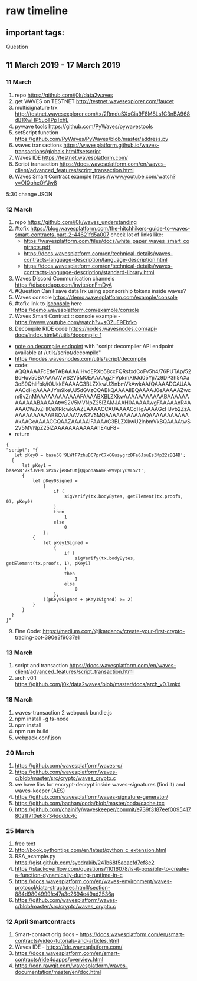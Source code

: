 # raw timeline

## important tags:
Question

## 11 March 2019 - 17 March 2019

### 11 March
1. repo <https://github.com/j0k/data2waves>
2. get WAVES on TESTNET <http://testnet.wavesexplorer.com/faucet>
3. multisignature trx <http://testnet.wavesexplorer.com/tx/2RmduSXxCia9F8M8Ls1C3nBA968dB1XwHP5uoTPpTxhE>
4. pywave tools <https://github.com/PyWaves/pywavestools>
5. setScript function <https://github.com/PyWaves/PyWaves/blob/master/address.py>
6. waves transactions <https://wavesplatform.github.io/waves-transactions/globals.html#setscript>
7. Waves IDE <https://testnet.wavesplatform.com/>
8. Script transaction <https://docs.wavesplatform.com/en/waves-client/advanced_features/script_transaction.html>
9. Waves Smart Contract example <https://www.youtube.com/watch?v=OIQoheOYJw8>

  5:30 change JSON


### 12 March
1. repo <https://github.com/j0k/waves_understanding>
2. #tofix <https://blog.wavesplatform.com/the-hitchhikers-guide-to-waves-smart-contracts-part-2-44621fd5a007>
   check lot of links like:
   + https://wavesplatform.com/files/docs/white_paper_waves_smart_contracts.pdf
   + https://docs.wavesplatform.com/en/technical-details/waves-contracts-language-description/language-description.html
   + https://docs.wavesplatform.com/en/technical-details/waves-contracts-language-description/standard-library.html
3. Waves Discord Communication channels <https://discordapp.com/invite/cnFmDyA>
4. #Question Can I save dataTrx using sponsorship tokens inside waves?
5. Waves console https://demo.wavesplatform.com/example/console
6. #tofix link to [jsconsole](https://github.com/remy/jsconsole) here <https://demo.wavesplatform.com/example/console>
7. Waves Smart Contract :: console example - <https://www.youtube.com/watch?v=sOZuE9Ebfko>
8. Decompile RIDE code <https://nodes.wavesnodes.com/api-docs/index.html#!/utils/decompile_1>
  + [note on decompile endpoint](https://github.com/wavesplatform/Waves/releases) with "script decompiler API endpoint available at /utils/script/decompile"
  + <https://nodes.wavesnodes.com/utils/script/decompile>
  + code: AQQAAAAFcEtleTABAAAAIHvdERXb58cxFQRsfxdCoFv5h4/76PUTAp/52BoHuv50BAAAAAVwS2V5MQEAAAAgZFVpkmX9Jd05Yji7z9DP3h5AXa3oS9Qhlifbk/iOUkkEAAAAC3BLZXkwU2lnbmVkAwkAAfQAAAADCAUAAAACdHgAAAAJYm9keUJ5dGVzCQABkQAAAAIIBQAAAAJ0eAAAAAZwcm9vZnMAAAAAAAAAAAAFAAAABXBLZXkwAAAAAAAAAAABAAAAAAAAAAAABAAAAAtwS2V5MVNpZ25lZAMJAAH0AAAAAwgFAAAAAnR4AAAACWJvZHlCeXRlcwkAAZEAAAACCAUAAAACdHgAAAAGcHJvb2ZzAAAAAAAAAAABBQAAAAVwS2V5MQAAAAAAAAAAAQAAAAAAAAAAAAkAAGcAAAACCQAAZAAAAAIFAAAAC3BLZXkwU2lnbmVkBQAAAAtwS2V5MVNpZ25lZAAAAAAAAAAAAhE4uF8=
  + return
  ```
  {
  "script": "{
     let pKey0 = base58'9LWfF7zhuDC7prC7xGGusygrzDFe6JsuEs3Mp22zBQ4B';
    {
        let pKey1 =   base58'7kfJvEMLxPxn7je8GtUtjQqGonaNAmESWVvpLy6VLS2t';
        {
            let pKey0Signed =
                {
                    if (
                        sigVerify(tx.bodyBytes, getElement(tx.proofs, 0), pKey0)
                    )
                    then
                        1
                    else
                        0
                };
            {
                let pKey1Signed =
                    {
                        if (
                            sigVerify(tx.bodyBytes, getElement(tx.proofs, 1), pKey1)
                        )
                        then
                            1
                        else
                            0
                    };
                ((pKey0Signed + pKey1Signed) >= 2)
            }
        }
    }
}"  
```
9. Fine Code: <https://medium.com/@ikardanov/create-your-first-crypto-trading-bot-390e3f9037e1>

### 13 March
1. script and transaction <https://docs.wavesplatform.com/en/waves-client/advanced_features/script_transaction.html>
2. arch v0.1 <https://github.com/j0k/data2waves/blob/master/docs/arch_v0.1.mkd>


### 18 March
1. waves-transaction 2 webpack bundle.js
2. npm install -g ts-node
3. npm install
4. npm run build
5. webpack.conf.json

### 20 March
1. https://github.com/wavesplatform/waves-c/
2. https://github.com/wavesplatform/waves-c/blob/master/src/crypto/waves_crypto.c
3. we have libs for encrypt-decrypt inside waves-signatures (find it) and waves-keeper (AES)
4. https://github.com/wavesplatform/waves-signature-generator/
5. https://github.com/bachan/coda/blob/master/coda/cache.tcc
6. https://github.com/chainify/waveskeeper/commit/e739f3187eef00954178021f7f0e68734ddddc4c

### 25 March
1. free text
2. http://book.pythontips.com/en/latest/python_c_extension.html
3. RSA_example.py https://gist.github.com/syedrakib/241b68f5aeaefd7ef8e2
4. https://stackoverflow.com/questions/11016078/is-it-possible-to-create-a-function-dynamically-during-runtime-in-c
5. https://docs.wavesplatform.com/en/waves-environment/waves-protocol/data-structures.html#section-884d9804999fc47a3c2694e49ad2536a
6. https://github.com/wavesplatform/waves-c/blob/master/src/crypto/waves_crypto.c

### 12 April Smartcontracts
1. Smart-contact orig docs - https://docs.wavesplatform.com/en/smart-contracts/video-tutorials-and-articles.html
2. Waves IDE - https://ide.wavesplatform.com/
3. https://docs.wavesplatform.com/en/smart-contracts/ride4dapps/overview.html
4. https://cdn.rawgit.com/wavesplatform/waves-documentation/master/en/doc.html

